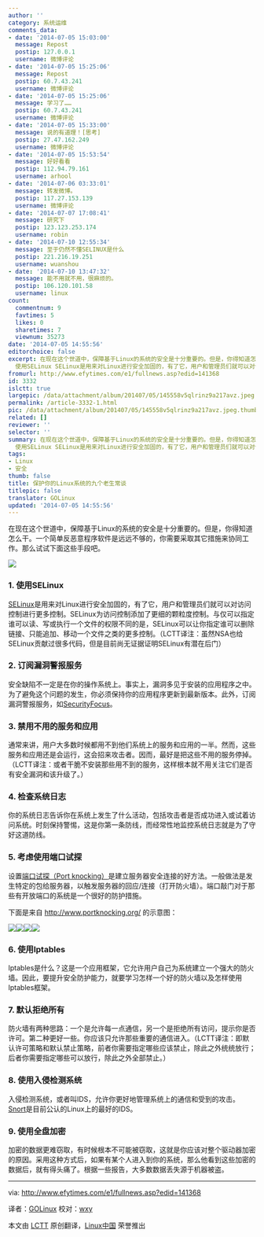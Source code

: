 ```yaml
---
author: ''
category: 系统运维
comments_data:
- date: '2014-07-05 15:03:00'
  message: Repost
  postip: 127.0.0.1
  username: 微博评论
- date: '2014-07-05 15:25:06'
  message: Repost
  postip: 60.7.43.241
  username: 微博评论
- date: '2014-07-05 15:25:06'
  message: 学习了……
  postip: 60.7.43.241
  username: 微博评论
- date: '2014-07-05 15:33:00'
  message: 说的有道理！[思考]
  postip: 27.47.162.249
  username: 微博评论
- date: '2014-07-05 15:53:54'
  message: 好好看看
  postip: 112.94.79.161
  username: arhool
- date: '2014-07-06 03:33:01'
  message: 转发微博。
  postip: 117.27.153.139
  username: 微博评论
- date: '2014-07-07 17:08:41'
  message: 研究下
  postip: 123.123.253.174
  username: robin
- date: '2014-07-10 12:55:34'
  message: 至于仍然不懂SELINUX是什么
  postip: 221.216.19.251
  username: wuanshou
- date: '2014-07-10 13:47:32'
  message: 能不用就不用，很麻烦的。
  postip: 106.120.101.58
  username: linux
count:
  commentnum: 9
  favtimes: 5
  likes: 0
  sharetimes: 7
  viewnum: 35273
date: '2014-07-05 14:55:56'
editorchoice: false
excerpt: 在现在这个世道中，保障基于Linux的系统的安全是十分重要的。但是，你得知道怎么干。一个简单反恶意程序软件是远远不够的，你需要采取其它措施来协同工作。那么试试下面这些手段吧。  1.
  使用SELinux SELinux是用来对Linux进行安全加固的，有了它，用户和管理员们就可以对访问控制进行更多控制。SELinux为访问控制添加了更细的颗粒度控制。与仅可以指定谁可以读、写或执行一个文件的权限不同的是，SELinux可以让你指定谁可以删除链接、只能追加、移动一个文件之类的更多控制。（LCTT译注：虽然NSA也给SELinux贡献过很多代码，但是目前尚无
fromurl: http://www.efytimes.com/e1/fullnews.asp?edid=141368
id: 3332
islctt: true
largepic: /data/attachment/album/201407/05/145558v5qlrinz9a217avz.jpeg
permalink: /article-3332-1.html
pic: /data/attachment/album/201407/05/145558v5qlrinz9a217avz.jpeg.thumb.jpg
related: []
reviewer: ''
selector: ''
summary: 在现在这个世道中，保障基于Linux的系统的安全是十分重要的。但是，你得知道怎么干。一个简单反恶意程序软件是远远不够的，你需要采取其它措施来协同工作。那么试试下面这些手段吧。  1.
  使用SELinux SELinux是用来对Linux进行安全加固的，有了它，用户和管理员们就可以对访问控制进行更多控制。SELinux为访问控制添加了更细的颗粒度控制。与仅可以指定谁可以读、写或执行一个文件的权限不同的是，SELinux可以让你指定谁可以删除链接、只能追加、移动一个文件之类的更多控制。（LCTT译注：虽然NSA也给SELinux贡献过很多代码，但是目前尚无
tags:
- Linux
- 安全
thumb: false
title: 保护你的Linux系统的九个老生常谈
titlepic: false
translator: GOLinux
updated: '2014-07-05 14:55:56'
---
```


在现在这个世道中，保障基于Linux的系统的安全是十分重要的。但是，你得知道怎么干。一个简单反恶意程序软件是远远不够的，你需要采取其它措施来协同工作。那么试试下面这些手段吧。


![](/data/attachment/album/201407/05/145558v5qlrinz9a217avz.jpeg)


### 1. 使用SELinux


[SELinux](http://selinuxproject.org/page/Main_Page)是用来对Linux进行安全加固的，有了它，用户和管理员们就可以对访问控制进行更多控制。SELinux为访问控制添加了更细的颗粒度控制。与仅可以指定谁可以读、写或执行一个文件的权限不同的是，SELinux可以让你指定谁可以删除链接、只能追加、移动一个文件之类的更多控制。（LCTT译注：虽然NSA也给SELinux贡献过很多代码，但是目前尚无证据证明SELinux有潜在后门）


### 2. 订阅漏洞警报服务


安全缺陷不一定是在你的操作系统上。事实上，漏洞多见于安装的应用程序之中。为了避免这个问题的发生，你必须保持你的应用程序更新到最新版本。此外，订阅漏洞警报服务，如[SecurityFocus](http://www.securityfocus.com/rss/vulnerabilities.xml)。


### 3. 禁用不用的服务和应用


通常来讲，用户大多数时候都用不到他们系统上的服务和应用的一半。然而，这些服务和应用还是会运行，这会招来攻击者。因而，最好是把这些不用的服务停掉。（LCTT译注：或者干脆不安装那些用不到的服务，这样根本就不用关注它们是否有安全漏洞和该升级了。）


### 4. 检查系统日志


你的系统日志告诉你在系统上发生了什么活动，包括攻击者是否成功进入或试着访问系统。时刻保持警惕，这是你第一条防线，而经常性地监控系统日志就是为了守好这道防线。


### 5. 考虑使用端口试探


设置[端口试探（Port knocking）](http://en.wikipedia.org/wiki/Port_knocking)是建立服务器安全连接的好方法。一般做法是发生特定的包给服务器，以触发服务器的回应/连接（打开防火墙）。端口敲门对于那些有开放端口的系统是一个很好的防护措施。


下面是来自 <http://www.portknocking.org/> 的示意图：


![](/data/attachment/album/201407/05/145602lzssccczj3cdc3gd.png)![](/data/attachment/album/201407/05/145603n50k1d0z5nuxmlql.png)![](/data/attachment/album/201407/05/145604jprpaxdazzpsgmd3.png)![](/data/attachment/album/201407/05/145605doztzayht6xxo60a.png)


### 6. 使用Iptables


Iptables是什么？这是一个应用框架，它允许用户自己为系统建立一个强大的防火墙。因此，要提升安全防护能力，就要学习怎样一个好的防火墙以及怎样使用Iptables框架。


### 7. 默认拒绝所有


防火墙有两种思路：一个是允许每一点通信，另一个是拒绝所有访问，提示你是否许可。第二种更好一些。你应该只允许那些重要的通信进入。（LCTT译注：即默认许可策略和默认禁止策略，前者你需要指定哪些应该禁止，除此之外统统放行；后者你需要指定哪些可以放行，除此之外全部禁止。）


### 8. 使用入侵检测系统


入侵检测系统，或者叫IDS，允许你更好地管理系统上的通信和受到的攻击。[Snort](http://www.snort.org/)是目前公认的Linux上的最好的IDS。


### 9. 使用全盘加密


加密的数据更难窃取，有时候根本不可能被窃取，这就是你应该对整个驱动器加密的原因。采用这种方式后，如果有某个人进入到你的系统，那么他看到这些加密的数据后，就有得头痛了。根据一些报告，大多数数据丢失源于机器被盗。




---


via: <http://www.efytimes.com/e1/fullnews.asp?edid=141368>


译者：[GOLinux](https://github.com/GOLinux) 校对：[wxy](https://github.com/wxy)


本文由 [LCTT](https://github.com/LCTT/TranslateProject) 原创翻译，[Linux中国](http://linux.cn/) 荣誉推出